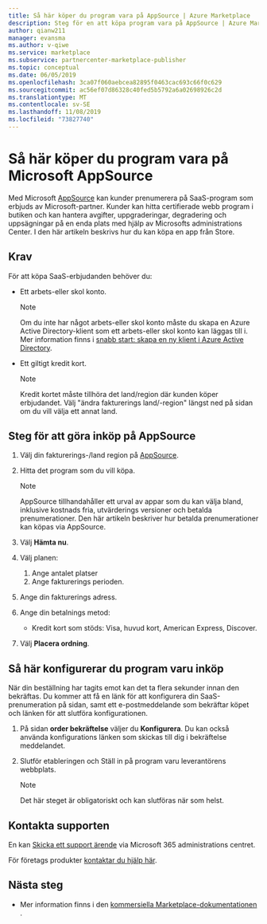 ```yaml
---
title: Så här köper du program vara på AppSource | Azure Marketplace
description: Steg för en att köpa program vara på AppSource | Azure Marketplace.
author: qianw211
manager: evansma
ms.author: v-qiwe
ms.service: marketplace
ms.subservice: partnercenter-marketplace-publisher
ms.topic: conceptual
ms.date: 06/05/2019
ms.openlocfilehash: 3ca07f060aebcea82895f0463cac693c66f0c629
ms.sourcegitcommit: ac56ef07d86328c40fed5b5792a6a02698926c2d
ms.translationtype: MT
ms.contentlocale: sv-SE
ms.lasthandoff: 11/08/2019
ms.locfileid: "73827740"
---
```

# <a name="how-to-purchase-software-on-microsoft-appsource"></a>Så här köper du program vara på Microsoft AppSource

Med Microsoft [AppSource](https://appsource.microsoft.com/) kan kunder prenumerera på SaaS-program som erbjuds av Microsoft-partner. Kunder kan hitta certifierade webb program i butiken och kan hantera avgifter, uppgraderingar, degradering och uppsägningar på en enda plats med hjälp av Microsofts administrations Center. I den här artikeln beskrivs hur du kan köpa en app från Store.

## <a name="requirements"></a>Krav

För att köpa SaaS-erbjudanden behöver du:

- Ett arbets-eller skol konto.

    > [!Note]
    > Om du inte har något arbets-eller skol konto måste du skapa en Azure Active Directory-klient som ett arbets-eller skol konto kan läggas till i. Mer information finns i [snabb start: skapa en ny klient i Azure Active Directory](https://docs.microsoft.com/azure/active-directory/fundamentals/active-directory-access-create-new-tenant).

- Ett giltigt kredit kort.

    > [!Note]
    > Kredit kortet måste tillhöra det land/region där kunden köper erbjudandet. Välj "ändra fakturerings land/-region" längst ned på sidan om du vill välja ett annat land.

## <a name="steps-for-making-purchases-on-appsource"></a>Steg för att göra inköp på AppSource

1. Välj din fakturerings-/land region på [AppSource](https://appsource.microsoft.com/).
1. Hitta det program som du vill köpa.

    > [!Note]
    > AppSource tillhandahåller ett urval av appar som du kan välja bland, inklusive kostnads fria, utvärderings versioner och betalda prenumerationer. Den här artikeln beskriver hur betalda prenumerationer kan köpas via AppSource.

1. Välj **Hämta nu**.
1. Välj planen:

    1. Ange antalet platser
    1. Ange fakturerings perioden.
    
1. Ange din fakturerings adress.
1. Ange din betalnings metod:
    * Kredit kort som stöds: Visa, huvud kort, American Express, Discover.
    
1. Välj **Placera ordning**.

## <a name="how-to-configure-software-post-purchase"></a>Så här konfigurerar du program varu inköp

När din beställning har tagits emot kan det ta flera sekunder innan den bekräftas. Du kommer att få en länk för att konfigurera din SaaS-prenumeration på sidan, samt ett e-postmeddelande som bekräftar köpet och länken för att slutföra konfigurationen.

1. På sidan **order bekräftelse** väljer du **Konfigurera**. Du kan också använda konfigurations länken som skickas till dig i bekräftelse meddelandet.
1. Slutför etableringen och Ställ in på program varu leverantörens webbplats.

    > [!Note]
    > Det här steget är obligatoriskt och kan slutföras när som helst.

## <a name="contact-support"></a>Kontakta supporten

En kan [Skicka ett support ärende](https://admin.microsoft.com/Adminportal/Home?source=applauncher#/homepage) via Microsoft 365 administrations centret.

För företags produkter [kontaktar du hjälp här](https://docs.microsoft.com/office365/admin/contact-support-for-business-products?view=o365-worldwide&tabs=phone).

## <a name="next-steps"></a>Nästa steg

- Mer information finns i den [kommersiella Marketplace-dokumentationen](https://docs.microsoft.com/azure/marketplace/partner-center-portal/commercial-marketplace-overview) .
